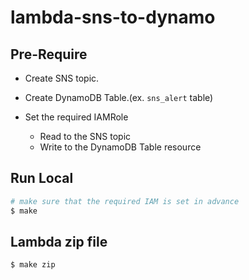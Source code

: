 # lambda-sns-to-dynamo

## Pre-Require
- Create SNS topic.
- Create DynamoDB Table.(ex. `sns_alert` table)

- Set the required IAMRole
  - Read to the SNS topic
  - Write to the DynamoDB Table resource

## Run Local
```bash
# make sure that the required IAM is set in advance
$ make
```

## Lambda zip file
```bash
$ make zip
```